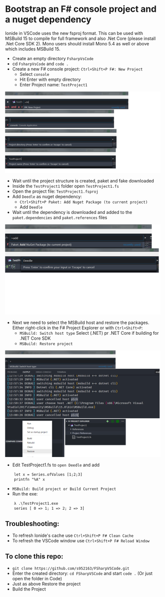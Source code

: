 # Bootstrap an F# console project and a nuget dependency

Ionide in VSCode uses the new fsproj format. This can be used with MSBuild 15 to compile for full framework and also .Net Core (please install .Net Core SDK 2). Mono users should install Mono 5.4 as well or above which includes MSBuild 15.

* Create an empty directory `FsharpVsCode`  
* cd `FsharpVsCode` and  `code .`   
* Create a new F# console project: `Ctrl+Shift+P F#: New Project`
    * Select `console`
    * Hit Enter with empty directory
    * Enter Project name: `TestProject1`

![Create a new F# console Project](./images/Image1.png)

* Wait until the project structure is created, paket and fake downloaded
* Inside the `TestProject1` folder open `TestProject1.fs`
* Open the project file: `TestProject1.fsproj`
* Add `Deedle` as nuget dependency:
    * `Ctrl+Shift+P Paket: Add Nuget Package (to current project)`
    * Add `Deedle`  
* Wait until the dependency is downloaded and added to the `paket.dependencies` and `paket.references` files  

![Add nuget package to project](./images/Image2.png)   

* Next we need to select the MSBuild host and restore the packages. Either right-click in the F# Project Explorer or with `Ctrl+Shift+P`:
    * `MSBuild: Switch host type` Select (.NET) pr .NET Core if building for .NET Core SDK
    * `MSBuild: Restore project`

![Restore the packages](./images/Image3.png)

* Edit TestProject1.fs to `open Deedle`  and add 
```
    let x = Series.ofValues [1;2;3] 
    printfn "%A" x
```
* `MSBuild: Build project or Build Current Project`   
* Run the exe:   
```
    λ .\TestProject1.exe
    series [ 0 => 1; 1 => 2; 2 => 3]
```


## Troubleshooting:  
* To refresh Ionide's cache use `Ctrl+Shift+P F# Clean Cache` 
* To refresh the VSCode window use `Ctrl+Shift+P F# Reload Window` 

## To clone this repo:
* `git clone https://github.com/s952163/FSharpVSCode.git`
* Enter the created directory: `cd FSharpVSCode` and start `code .` (Or just open the folder in Code)
* Just as above Restore the project
* Build the Project